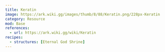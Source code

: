 ```yaml
---
title: Keratin
image: https://ark.wiki.gg/images/thumb/8/88/Keratin.png/228px-Keratin.png
category: Resource
mod: Base
references:
  - url: https://ark.wiki.gg/wiki/Keratin
recipes:
  - structures: [Eternal God Shrine]
---
```

